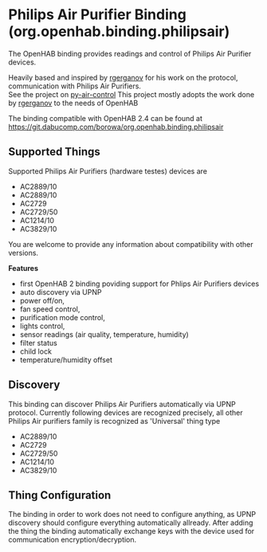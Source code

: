 # Philips Air Purifier Binding (org.openhab.binding.philipsair)

The OpenHAB binding provides readings and control of Philips Air Purifier devices. 

Heavily based and inspired by [rgerganov](https://github.com/rgerganov/py-air-control/commits?author=rgerganov) for his work on the protocol, communication with Philips Air Purifiers.  
See the project on [py-air-control](https://github.com/rgerganov/py-air-control)
This project mostly adopts the work done by [rgerganov](https://github.com/rgerganov/py-air-control/commits?author=rgerganov) to the needs of OpenHAB

The binding compatible with OpenHAB 2.4 can be found at https://git.dabucomp.com/borowa/org.openhab.binding.philipsair

## Supported Things

Supported Philips Air Purifiers (hardware testes) devices are

+ AC2889/10
+ AC2889/10
+ AC2729
+ AC2729/50
+ AC1214/10
+ AC3829/10

You are welcome to provide any information about compatibility with other versions.

**Features**

* first OpenHAB 2 binding poviding support for Phlips Air Purifiers devices
* auto discovery via UPNP
* power off/on,
* fan speed control,
* purification mode control,
* lights control,
* sensor readings (air quality, temperature, humidity)
* filter status
* child lock
* temperature/humidity offset

## Discovery

This binding can discover Philips Air Purifiers automatically via UPNP protocol.
Currently following devices are recognized precisely, all other Philips Air purifiers family is recognized as 'Universal' thing type

-   AC2889/10
-   AC2729
-   AC2729/50
-   AC1214/10
-   AC3829/10

## Thing Configuration

The binding in order to work does not need to configure anything, as UPNP discovery should configure everything automatically allready. After adding the thing the binding automatically exchange keys with the device used for communication encryption/decryption.
